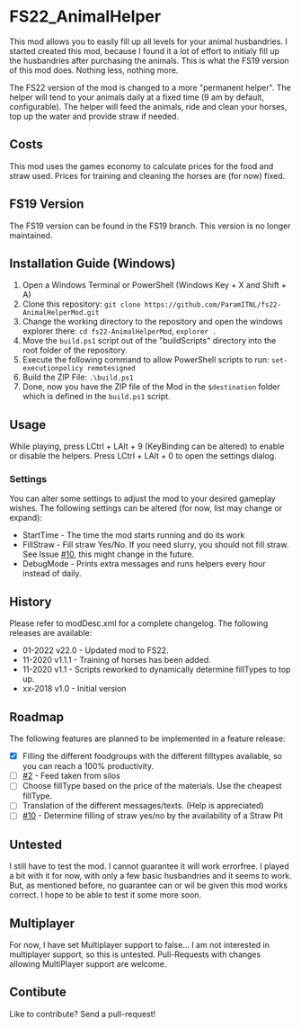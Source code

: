 # FS22_AnimalHelper

This mod allows you to easily fill up all levels for your animal husbandries. I started created this mod, because I found it a lot of effort to initialy fill up the husbandries after purchasing the animals. This is what the FS19 version of this mod does. Nothing less, nothing more. 

The FS22 version of the mod is changed to a more "permanent helper". The helper will tend to your animals daily at a fixed time (9 am by default, configurable). The helper will feed the animals, ride and clean your horses, top up the water and provide straw if needed.

## Costs
This mod uses the games economy to calculate prices for the food and straw used. Prices for training and cleaning the horses are (for now) fixed.

## FS19 Version
The FS19 version can be found in the FS19 branch. This version is no longer maintained.

## Installation Guide (Windows)
1. Open a Windows Terminal or PowerShell (Windows Key + X and Shift + A)
2. Clone this repository: `git clone https://github.com/ParamITNL/fs22-AnimalHelperMod.git`
3. Change the working directory to the repository and open the windows explorer there: `cd fs22-AnimalHelperMod`, `explorer .`
4. Move the `build.ps1` script out of the "buildScripts" directory into the root folder of the repository.
5. Execute the following command to allow PowerShell scripts to run: `set-executionpolicy remotesigned`
6. Build the ZIP File: `.\build.ps1`
7. Done, now you have the ZIP file of the Mod in the `$destination` folder which is defined in the `build.ps1` script.

## Usage
While playing, press LCtrl + LAlt + 9 (KeyBinding can be altered) to enable or disable the helpers. Press LCtrl + LAlt + 0 to open the settings dialog.

### Settings
You can alter some settings to adjust the mod to your desired gameplay wishes. The following settings can be altered (for now, list may change or expand):
* StartTime - The time the mod starts running and do its work
* FillStraw - Fill straw Yes/No. If you need slurry, you should not fill straw. See Issue  [#10](/../../issues/10), this might change in the future.
* DebugMode - Prints extra messages and runs helpers every hour instead of daily.

## History
Please refer to modDesc.xml for a complete changelog. The following releases are available:

* 01-2022 v22.0 - Updated mod to FS22. 
* 11-2020 v1.1.1 - Training of horses has been added.
* 11-2020 v1.1 - Scripts reworked to dynamically determine fillTypes to top up.
* xx-2018 v1.0 - Initial version

## Roadmap

The following features are planned to be implemented in a feature release:

- [x] Filling the different foodgroups with the different filltypes available, so you can reach a 100% productivity.
- [ ] [#2](/../../issues/2) - Feed taken from silos
- [ ] Choose fillType based on the price of the materials. Use the cheapest fillType.
- [ ] Translation of the different messages/texts. (Help is appreciated)
- [ ] [#10](/../../issues/10) - Determine filling of straw yes/no by the availability of a Straw Pit

## Untested
I still have to test the mod. I cannot guarantee it will work errorfree. I played a bit with it for now, with only a few basic husbandries and it seems to work. But, as mentioned before, no guarantee can or wil be given this mod works correct. I hope to be able to test it some more soon.

## Multiplayer
For now, I have set Multiplayer support to false... I am not interested in multiplayer support, so this is untested.
Pull-Requests with changes allowing MultiPlayer support are welcome.

## Contibute
Like to contribute? Send a pull-request!
